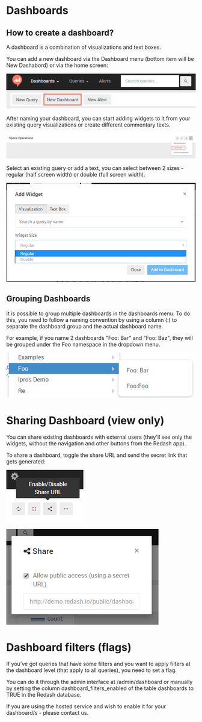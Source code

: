 # Dashboards

## <a name="create_new_dash"></a> How to create a dashboard?

A dashboard is a combination of visualizations and text boxes.

You can add a new dashboard via the Dashboard menu (bottom item will be New Dashabord) or via the home screen:

![](../assets/add_new_dash.png)

After naming your dashboard, you can start adding widgets to it from your existing query visualizations or create different commentary texts.

![](../assets/add_widget.png)

Select an existing query or add a text, you can select between 2 sizes - regular (half screen width) or double (full screen width).

![](../assets/select_widget_size.png)

## <a name="grouping_dashs"></a> Grouping Dashboards

It is possible to group multiple dashboards in the dashboards menu. To do this, you need to follow a naming convention by using a column (:) to separate the dashboard group and the actual dashboard name.

For example, if you name 2 dashboards "Foo: Bar" and "Foo: Baz", they will be grouped under the Foo namespace in the dropdown menu.

![](../assets/group_dashboards.png)

# <a name="sharing_dashs"></a> Sharing Dashboard (view only)

You can share existing dashboards with external users (they'll see only the widgets, without the navigation and other buttons from the Redash app).

To share a dashboard, toggle the share URL and send the secret link that gets generated:

![](../assets/disabled_share_url.png)

![](../assets/share_dash_link.png)

# <a name="dash_filters_flags"></a> Dashboard filters (flags)

If you’ve got queries that have some filters and you want to apply filters at the dashboard level (that apply to all queries), you need to set a flag.

You can do it through the admin interface at /admin/dashboard or manually by setting the column dashboard_filters_enabled of the table dashboards to TRUE in the Redash database.

If you are using the hosted service and wish to enable it for your dashboard/s - please contact us.
